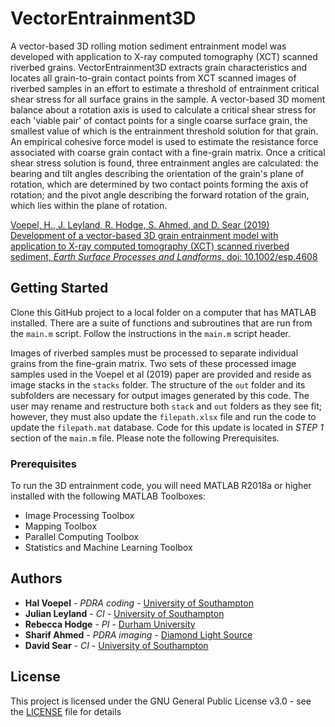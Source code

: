 # VectorEntrainment3D
A vector-based 3D rolling motion sediment entrainment model was developed with application to X-ray computed tomography (XCT) scanned riverbed grains.  VectorEntrainment3D extracts grain characteristics and locates all grain-to-grain contact points from XCT scanned images of riverbed samples in an effort to estimate a threshold of entrainment critical shear stress for all surface grains in the sample.  A vector-based 3D moment balance about a rotation axis is used to calculate a critical shear stress for each 'viable pair' of contact points for a single coarse surface grain, the smallest value of which is the entrainment threshold solution for that grain.  An empirical cohesive force model is used to estimate the resistance force associated with coarse grain contact with a fine-grain matrix.  Once a critical shear stress solution is found, three entrainment angles are calculated: the bearing and tilt angles describing the orientation of the grain's plane of rotation, which are determined by two contact points forming the axis of rotation; and the pivot angle describing the forward rotation of the grain, which lies within the plane of rotation.  

[Voepel, H., J. Leyland, R. Hodge, S. Ahmed, and D. Sear (2019)
Development of a vector-based 3D grain entrainment model with
application to X-ray computed tomography (XCT) scanned riverbed
sediment, *Earth Surface Processes and Landforms*, doi: 10.1002/esp.4608](https://doi.org/10.1002/esp.4608)

## Getting Started

Clone this GitHub project to a local folder on a computer that has MATLAB installed.  There are a suite of functions and subroutines that are run from the `main.m` script.  Follow the instructions in the `main.m` script header.

Images of riverbed samples must be processed to separate individual grains from the fine-grain matrix.  Two sets of these processed image samples used in the Voepel et al (2019) paper are provided and reside as image stacks in the `stacks` folder.  The structure of the `out` folder and its subfolders are necessary for output images generated by this code.  The user may rename and restructure both `stack` and `out` folders as they see fit; however, they must also update the `filepath.xlsx` file and run the code to update the `filepath.mat` database.  Code for this update is located in *STEP 1* section of the `main.m` file. Please note the following Prerequisites.

### Prerequisites

To run the 3D entrainment code, you will need MATLAB R2018a or higher installed with the following MATLAB Toolboxes:

* Image Processing Toolbox
* Mapping Toolbox
* Parallel Computing Toolbox
* Statistics and Machine Learning Toolbox

## Authors
* **Hal Voepel** - *PDRA coding* - [University of Southampton](https://www.southampton.ac.uk/geography/about/staff/hev1n13.page)
* **Julian Leyland** - *CI* - [University of Southampton](https://www.southampton.ac.uk/geography/about/staff/jl1701.page)
* **Rebecca Hodge** - *PI* - [Durham University](https://www.dur.ac.uk/geography/staff/geogstaffhidden/?id=9857)
* **Sharif Ahmed** - *PDRA imaging* - [Diamond Light Source](https://www.diamond.ac.uk/Instruments/Imaging-and-Microscopy/DIAD/Staff/Ahmed.html)
* **David Sear** - *CI* - [University of Southampton](https://www.southampton.ac.uk/geography/about/staff/ds5.page)

## License

This project is licensed under the GNU General Public License v3.0 - see the [LICENSE](LICENSE) file for details
